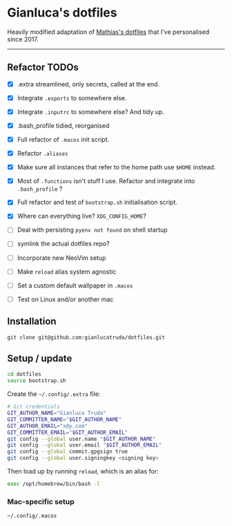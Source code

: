 # Gianluca's dotfiles

Heavily modified adaptation of <a href="https://github.com/mathiasbynens/dotfiles">Mathias's dotfiles</a> that I've personalised since 2017.

---

## Refactor TODOs
- [x] .extra streamlined, only secrets, called at the end.
- [x] Integrate `.exports` to somewhere else.
- [x] Integrate `.inputrc` to somewhere else? And tidy up.
- [x] .bash_profile tidied, reorganised
- [x] Full refactor of `.macos` init script.
- [x] Refactor `.aliases`
- [x] Make sure all instances that refer to the home path use `$HOME` instead.
- [x] Most of `.functions` isn't stuff I use. Refactor and integrate into `.bash_profile` ?
- [x] Full refactor and test of `bootstrap.sh` initialisation script.
- [x] Where can everything live? `XDG_CONFIG_HOME`?
- [ ] Deal with persisting `pyenv not found` on shell startup
- [ ] symlink the actual dotfiles repo?
- [ ] Incorporate new NeoVim setup
- [ ] Make `reload` alias system agnostic
- [ ] Set a custom default wallpaper in `.macos`
- [ ] Test on Linux and/or another mac


## Installation

```
git clone git@github.com:gianlucatruda/dotfiles.git
```

## Setup / update 

```bash
cd dotfiles
source bootstrap.sh
```

Create the `~/.config/.extra` file:

```bash
# Git credentials
GIT_AUTHOR_NAME="Gianluca Truda"
GIT_COMMITTER_NAME="$GIT_AUTHOR_NAME"
GIT_AUTHOR_EMAIL="x@y.com"
GIT_COMMITTER_EMAIL="$GIT_AUTHOR_EMAIL"
git config --global user.name "$GIT_AUTHOR_NAME"
git config --global user.email "$GIT_AUTHOR_EMAIL"
git config --global commit.gpgsign true
git config --global user.signingkey <signing key>
```

Then load up by running `reload`, which is an alias for:

```bash
exec /opt/homebrew/bin/bash -l
```

### Mac-specific setup

```bash
~/.config/.macos
```

